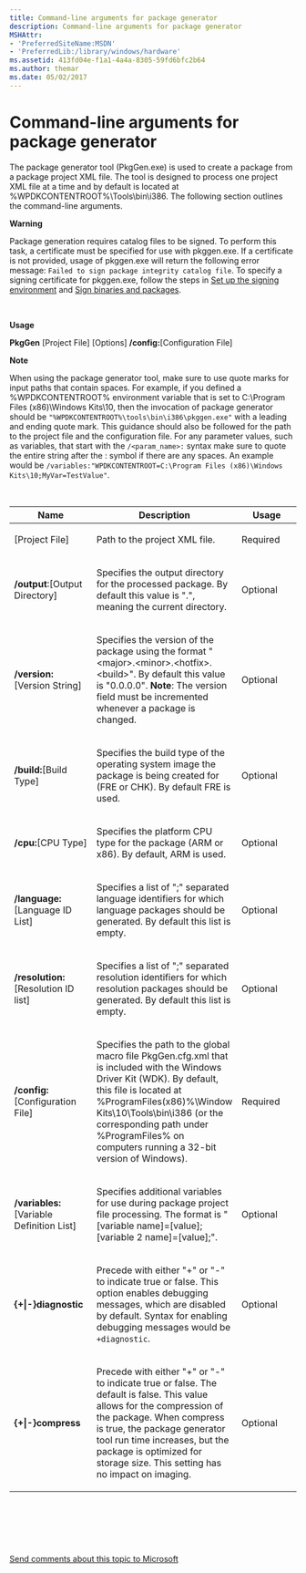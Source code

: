 ```yaml
---
title: Command-line arguments for package generator
description: Command-line arguments for package generator
MSHAttr:
- 'PreferredSiteName:MSDN'
- 'PreferredLib:/library/windows/hardware'
ms.assetid: 413fd04e-f1a1-4a4a-8305-59fd6bfc2b64
ms.author: themar
ms.date: 05/02/2017
---
```


# Command-line arguments for package generator


The package generator tool (PkgGen.exe) is used to create a package from
a package project XML file. The tool is designed to process one project
XML file at a time and by default is located at
%WPDKCONTENTROOT%\\Tools\\bin\\i386. The following section outlines the
command-line arguments.

**Warning**  

Package generation requires catalog files to be signed. To perform this
task, a certificate must be specified for use with pkggen.exe. If a
certificate is not provided, usage of pkggen.exe will return the
following error message:
`Failed to sign package integrity catalog file`. To specify a signing
certificate for pkggen.exe, follow the steps in [Set up the signing
environment](https://msdn.microsoft.com/library/windows/hardware/dn756804.aspx) and [Sign
binaries and packages](https://msdn.microsoft.com/library/windows/hardware/dn789217.aspx).

 

**Usage**

**PkgGen** \[Project File\] \[Options\] **/config:**\[Configuration
File\]

**Note**  

When using the package generator tool, make sure to use quote marks for
input paths that contain spaces. For example, if you defined a
%WPDKCONTENTROOT% environment variable that is set to C:\\Program Files
(x86)\\Windows Kits\\10, then the invocation of package generator should
be `"%WPDKCONTENTROOT%\tools\bin\i386\pkggen.exe"` with a leading and
ending quote mark. This guidance should also be followed for the path to
the project file and the configuration file. For any parameter values,
such as variables, that start with the `/<param_name>:` syntax make sure
to quote the entire string after the : symbol if there are any spaces.
An example would be
`/variables:"WPDKCONTENTROOT=C:\Program Files (x86)\Windows Kits\10;MyVar=TestValue"`.

 

<table>
<colgroup>
<col style="width: 33%" />
<col style="width: 33%" />
<col style="width: 33%" />
</colgroup>
<thead>
<tr class="header">
<th>Name</th>
<th>Description</th>
<th>Usage</th>
</tr>
</thead>
<tbody>
<tr class="odd">
<td><p>[Project File]</p></td>
<td><p>Path to the project XML file.</p></td>
<td><p>Required</p></td>
</tr>
<tr class="even">
<td><p><strong>/output</strong>:[Output Directory]</p></td>
<td><p>Specifies the output directory for the processed package. By default this value is &quot;.&quot;, meaning the current directory.</p></td>
<td><p>Optional</p></td>
</tr>
<tr class="odd">
<td><p><strong>/version:</strong>[Version String]</p></td>
<td><p>Specifies the version of the package using the format &quot;&lt;major&gt;.&lt;minor&gt;.&lt;hotfix&gt;.&lt;build&gt;&quot;. By default this value is &quot;0.0.0.0&quot;. <strong>Note</strong>: The version field must be incremented whenever a package is changed.</p></td>
<td><p>Optional</p></td>
</tr>
<tr class="even">
<td><p><strong>/build:</strong>[Build Type]</p></td>
<td><p>Specifies the build type of the operating system image the package is being created for (FRE or CHK). By default FRE is used.</p></td>
<td><p>Optional</p></td>
</tr>
<tr class="odd">
<td><p><strong>/cpu:</strong>[CPU Type]</p></td>
<td><p>Specifies the platform CPU type for the package (ARM or x86). By default, ARM is used.</p></td>
<td><p>Optional</p></td>
</tr>
<tr class="even">
<td><p><strong>/language:</strong>[Language ID List]</p></td>
<td><p>Specifies a list of &quot;;&quot; separated language identifiers for which language packages should be generated. By default this list is empty.</p></td>
<td><p>Optional</p></td>
</tr>
<tr class="odd">
<td><p><strong>/resolution:</strong>[Resolution ID list]</p></td>
<td><p>Specifies a list of &quot;;&quot; separated resolution identifiers for which resolution packages should be generated. By default this list is empty.</p></td>
<td><p>Optional</p></td>
</tr>
<tr class="even">
<td><p><strong>/config:</strong>[Configuration File]</p></td>
<td><p>Specifies the path to the global macro file PkgGen.cfg.xml that is included with the Windows Driver Kit (WDK). By default, this file is located at %ProgramFiles(x86)%\Window Kits\10\Tools\bin\i386 (or the corresponding path under %ProgramFiles% on computers running a 32-bit version of Windows).</p></td>
<td><p>Required</p></td>
</tr>
<tr class="odd">
<td><p><strong>/variables:</strong>[Variable Definition List]</p></td>
<td><p>Specifies additional variables for use during package project file processing. The format is &quot;[variable name]=[value];[variable 2 name]=[value];&quot;.</p></td>
<td><p>Optional</p></td>
</tr>
<tr class="even">
<td><p><strong>{+|-}diagnostic</strong></p></td>
<td><p>Precede with either &quot;+&quot; or &quot;-&quot; to indicate true or false. This option enables debugging messages, which are disabled by default. Syntax for enabling debugging messages would be <code>+diagnostic</code>.</p></td>
<td><p>Optional</p></td>
</tr>
<tr class="odd">
<td><p><strong>{+|-}compress</strong></p></td>
<td><p>Precede with either &quot;+&quot; or &quot;-&quot; to indicate true or false. The default is false. This value allows for the compression of the package. When compress is true, the package generator tool run time increases, but the package is optimized for storage size. This setting has no impact on imaging.</p></td>
<td><p>Optional</p></td>
</tr>
</tbody>
</table>

 

 

 

[Send comments about this topic to
Microsoft](mailto:wsddocfb@microsoft.com?subject=Documentation%20feedback%20%5Bp_phPackaging\p_phPackaging%5D:%20Command-line%20arguments%20for%20package%20generator%20%20RELEASE:%20(11/14/2017)&body=%0A%0APRIVACY%20STATEMENT%0A%0AWe%20use%20your%20feedback%20to%20improve%20the%20documentation.%20We%20don't%20use%20your%20email%20address%20for%20any%20other%20purpose,%20and%20we'll%20remove%20your%20email%20address%20from%20our%20system%20after%20the%20issue%20that%20you're%20reporting%20is%20fixed.%20While%20we're%20working%20to%20fix%20this%20issue,%20we%20might%20send%20you%20an%20email%20message%20to%20ask%20for%20more%20info.%20Later,%20we%20might%20also%20send%20you%20an%20email%20message%20to%20let%20you%20know%20that%20we've%20addressed%20your%20feedback.%0A%0AFor%20more%20info%20about%20Microsoft's%20privacy%20policy,%20see%20http://privacy.microsoft.com/default.aspx. "Send comments about this topic to Microsoft")




